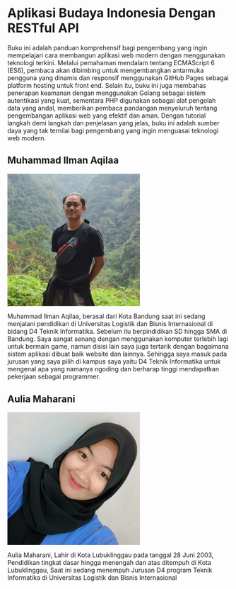 # Aplikasi Budaya Indonesia Dengan RESTful API

Buku ini adalah panduan komprehensif bagi pengembang yang ingin mempelajari cara membangun aplikasi web modern dengan menggunakan teknologi terkini. Melalui pemahaman mendalam tentang ECMAScript 6 (ES6), pembaca akan dibimbing untuk mengembangkan antarmuka pengguna yang dinamis dan responsif menggunakan GitHub Pages sebagai platform hosting untuk front end. Selain itu, buku ini juga membahas penerapan keamanan dengan menggunakan Golang sebagai sistem autentikasi yang kuat, sementara PHP digunakan sebagai alat pengolah data yang andal, memberikan pembaca pandangan menyeluruh tentang pengembangan aplikasi web yang efektif dan aman. Dengan tutorial langkah demi langkah dan penjelasan yang jelas, buku ini adalah sumber daya yang tak ternilai bagi pengembang yang ingin menguasai teknologi web modern.

## Muhammad Ilman Aqilaa
<img src="https://raw.githubusercontent.com/Indoculturafinders/foto/main/ilman.jpg?token=GHSAT0AAAAAACIZJOLFYSIUZKI7QG4Y3NKUZLOZOIA" align="center" width="300px" alt="Muhammad Ilman Aqilaa">

Muhammad Ilman Aqilaa, berasal dari Kota Bandung saat ini sedang menjalani pendidikan di Universitas Logistik dan Bisnis Internasional di bidang D4 Teknik Informatika. Sebelum itu berpindidikan SD hingga SMA di Bandung. Saya sangat senang dengan menggunakan komputer terlebih lagi untuk bermain game, namun disisi lain saya juga tertarik dengan bagaimana sistem aplikasi dibuat baik website dan lainnya. Sehingga saya masuk pada jurusan yang saya pilih di kampus saya yaitu D4 Teknik Informatika untuk mengenal apa yang namanya ngoding dan berharap tinggi mendapatkan pekerjaan sebagai programmer.

## Aulia Maharani

<img src="https://raw.githubusercontent.com/Indoculturafinders/foto/main/Aulia.jpg?token=GHSAT0AAAAAACIZJOLEAUUGTAUE333QT7BAZLOZOHA" align="center" width="300px" alt="Aulia Maharani">

Aulia Maharani, Lahir di Kota  Lubuklinggau pada tanggal 28 Juni 2003, Pendidikan tingkat dasar hingga menengah dan atas ditempuh di Kota Lubuklinggau, Saat ini sedang menempuh Jurusan D4 program Teknik Informatika di Universitas Logistik dan Bisnis Internasional
